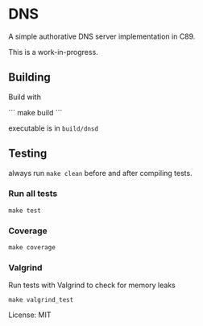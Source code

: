 # DNS

A simple authorative DNS server implementation in C89.

This is a work-in-progress.

## Building

Build with

´´´
make build
´´´

executable is in `build/dnsd`

## Testing

always run `make clean` before and after compiling tests.

### Run all tests

```
make test
```

### Coverage

```
make coverage
```

### Valgrind

Run tests with Valgrind to check for memory leaks
```
make valgrind_test
```

License: MIT
